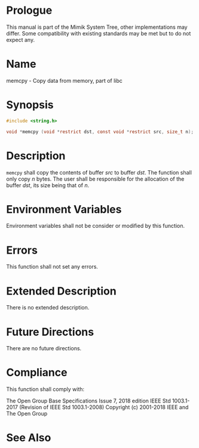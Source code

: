 # Prologue

This manual is part of the Mimik System Tree, other implementations may differ. Some compatibility with existing standards may be met but to do not expect any.


# Name

memcpy - Copy data from memory, part of libc

# Synopsis

```C
#include <string.h>

void *memcpy (void *restrict dst, const void *restrict src, size_t n);
```


# Description

`memcpy` shall copy the contents of buffer *src* to buffer *dst*. The function shall only copy *n* bytes.
The user shall be responsible for the allocation of the buffer *dst*, its size being that of *n*.


# Environment Variables

Environment variables shall not be consider or modified by this function.


# Errors

This function shall not set any errors.


# Extended Description

There is no extended description.


# Future Directions

There are no future directions.


# Compliance

This function shall comply with:

The Open Group Base Specifications Issue 7, 2018 edition
IEEE Std 1003.1-2017 (Revision of IEEE Std 1003.1-2008)
Copyright (c) 2001-2018 IEEE and The Open Group


# See Also
